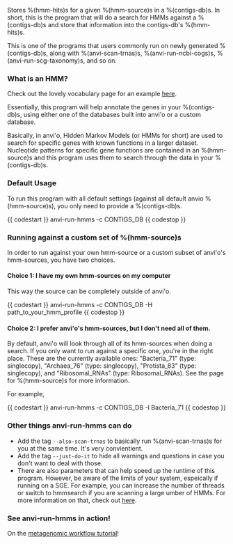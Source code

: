 Stores %(hmm-hits)s for a given %(hmm-source)s in a %(contigs-db)s. In short, this is the program that will do a search for HMMs against a %(contigs-db)s and store that information into the contigs-db's %(hmm-hits)s. 

This is one of the programs that users commonly run on newly generated %(contigs-db)s, along with %(anvi-scan-trnas)s, %(anvi-run-ncbi-cogs)s, %(anvi-run-scg-taxonomy)s, and so on.

### What is an HMM?

Check out the lovely vocabulary page for an example [here](http://merenlab.org/vocabulary/#hmm).

Essentially, this program will help annotate the genes in your %(contigs-db)s, using either one of the databases built into anvi'o or a custom database. 

Basically, in anvi'o, Hidden Markov Models (or HMMs for short) are used to search for specific genes with known functions in a larger dataset. Nucleotide patterns for specific gene functions are contained in an %(hmm-source)s and this program uses them to search through the data in your %(contigs-db)s. 

### Default Usage

To run this program with all default settings (against all default anvio %(hmm-source)s), you only need to provide a %(contigs-db)s. 

{{ codestart }}
anvi-run-hmms -c CONTIGS_DB 
{{ codestop }}

### Running against a custom set of %(hmm-source)s

In order to run against your own hmm-source or a custom subset of anvi'o's hmm-sources, you have two choices. 

#### Choice 1: I have my own hmm-sources on my computer

This way the source can be completely outside of anvi'o. 

{{ codestart }}
anvi-run-hmms -c CONTIGS_DB -H path_to_your_hmm_profile
{{ codestop }}

#### Choice 2: I prefer anvi'o's hmm-sources, but I don't need all of them.

By default, anvi'o will look through all of its hmm-sources when doing a search. If you only want to run against a specific one, you're in the right place. These are the currently available ones: "Bacteria_71" (type: singlecopy), "Archaea_76" (type: singlecopy), "Protista_83" (type: singlecopy), and "Ribosomal_RNAs" (type: Ribosomal_RNAs). See the page for %(hmm-source)s for more information. 

For example, 

{{ codestart }}
anvi-run-hmms -c CONTIGS_DB -I Bacteria_71 
{{ codestop }}

### Other things anvi-run-hmms can do

- Add the tag `--also-scan-trnas` to basically run %(anvi-scan-trnas)s for you at the same time. It's very convientient. 
- Add the tag `--just-do-it` to hide all warnings and questions in case you don't want to deal with those.
-  There are also parameters that can help speed up the runtime of this program. However, be aware of the limits of your system, espeically if running on a SGE.  For example, you can increase the number of threads or switch to hmmsearch if you are scanning  a large umber of HMMs. For more information on that, check out [here](http://merenlab.org/software/anvio/vignette/#anvi-run-hmms). 

### See anvi-run-hmms in action!

On the [metagenomic workflow tutorial](http://merenlab.org/2016/06/22/anvio-tutorial-v2/#anvi-run-hmms)!
